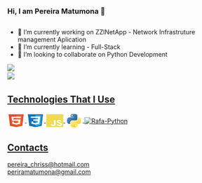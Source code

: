 ### Hi, I am Pereira Matumona 👋
##
<!--
**pereiramatumona/pereiramatumona** is a ✨ _special_ ✨ repository because its `README.md` (this file) appears on your GitHub profile.

Here are some ideas to get you started:
-->

- 🔭 I’m currently working on ZZlNetApp - Network Infrastruture management Aplication   
- 🌱 I’m currently learning  - Full-Stack
- 👯 I’m looking to collaborate on Python Development 
 
<div>
  <a href="https://beacons.ai/pereiramatumona">
  <img height="180em" src="https://github-readme-stats.vercel.app/api?username=pereiramatumona&show_icons-true&theme=dracula&include_all_commits-true&count_private-true"/> 
</div>
<div>
  <img height="188em" src=" https://github-readme-stats.vercel.app/api/top-langs/?username=pereiramatumona&layout=compact&langs_count=16&theme=dracula"/>
</div>
    
## Technologies That I Use
<div style="display: inline_block"> 
  <img align="center" alt="Rafa-HTML" height="30" width="40" src="https://raw.githubusercontent.com/devicons/devicon/master/icons/html5/html5-original.svg"> 
  <img align="center" alt="Rafa-CSS" height="30" width="40" src="https://raw.githubusercontent.com/devicons/devicon/master/icons/css3/css3-original.svg">
  <img align="center" alt="Rafa-3s" height="30" width="40" src="https://raw.githubusercontent.com/devicons/devicon/master/icons/javascript/javascript-plain.svg"> 
  <img align="center" alt="Rafa-Python" height="38" width="40" src="https://raw.githubusercontent.com/devicons/devicon/master/icons/python/python-original.svg">
  
  <img align="center" alt="Rafa-Python"  src="https://img.shields.io/badge/Django-092E20?style=for-the-badge&logo=django&logoColor=white">
  
</div>

## Contacts
 pereira_chriss@hotmail.com <br>
 periramatumona@gmail.com

